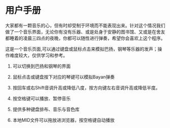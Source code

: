 # 用户手册

​大家都有一颗音乐的心，但有时却受制于环境而不能表现出来。针对这个情况我们做了一个音乐界面，无论你有没有乐器、或是处身于安静的图书馆、又或是在舍友都睡着的凌晨三四点的夜晚，你都可以随性进行弹奏，希望你会喜欢上这个程序。

​这是一个音乐页面,可以通过键盘或鼠标点击来模拟巴扬，钢琴等乐器的发声；操作难度较大，仅供学习和参考。

1. 可以切换到巴扬和钢琴的界面

2. 鼠标点击或键盘按下对应的琴键可以模拟Bayan弹奏

3. 按回车或右Shift音调升高或降低八度，按方向键左右音调升高或降低半度。

4. 按空格键可以播放、暂停音乐

5. 提供多种键盘排布、音乐与音色库

6. 本地MID文件可以拖放进浏览器，按空格键自动播放
